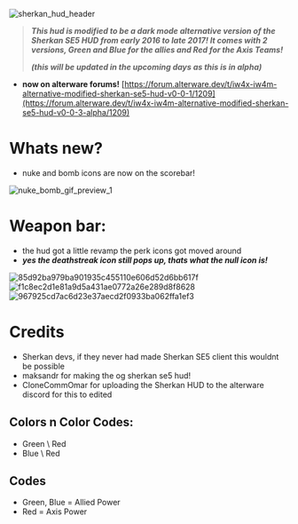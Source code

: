 ![sherkan_hud_header](https://github.com/user-attachments/assets/14270594-aae1-469a-82d8-5858ef6a82c7)


> ***This hud is modified to be a dark mode alternative version of the Sherkan SE5 HUD from early 2016 to late 2017! It comes with 2 versions, Green and Blue for the allies and Red for the Axis Teams!***
> 
> ***(this will be updated in the upcoming days as this is in alpha)***

- **now on alterware forums!** [https://forum.alterware.dev/t/iw4x-iw4m-alternative-modified-sherkan-se5-hud-v0-0-1/1209](https://forum.alterware.dev/t/iw4x-iw4m-alternative-modified-sherkan-se5-hud-v0-0-3-alpha/1209)

# Whats new?

- nuke and bomb icons are now on the scorebar!

![nuke_bomb_gif_preview_1](https://github.com/user-attachments/assets/a63cefdf-e08b-44f1-b73d-8c230f72c0f6)

# Weapon bar: 

- the hud got a little revamp the perk icons got moved around
- ***yes the deathstreak icon still pops up,  thats what the null icon is!***

![85d92ba979ba901935c455110e606d52d6bb617f](https://github.com/user-attachments/assets/511fbe64-db42-4668-9126-480d31b4f532)
![f1c8ec2d1e81a9d5a431ae0772a26e289d8f8628](https://github.com/user-attachments/assets/d4554b2f-980f-4419-aaa3-8e3718c512ed)
![967925cd7ac6d23e37aecd2f0933ba062ffa1ef3](https://github.com/user-attachments/assets/9917e3bc-0134-46a4-9791-0a54d37d041e)


# Credits 
- Sherkan devs, if they never had made Sherkan SE5 client this wouldnt be possible
- maksandr for making the og sherkan se5 hud!
- CloneCommOmar for uploading the Sherkan HUD to the alterware discord for this to edited

## Colors n Color Codes:
 - Green \ Red 
 - Blue \ Red

## Codes
 - Green, Blue = Allied Power
 - Red = Axis Power
